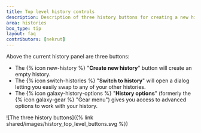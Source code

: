 ```yaml
---
title: Top level history controls
description: Description of three history buttons for creating a new histiory, switching histories, and opening history options dropdown
area: histories
box_type: tip
layout: faq
contributors: [nekrut]
---
```


Above the current history panel are three buttons: 

- The {% icon new-history %} "**Create new history**" button will create an empty history.
- The {% icon switch-histories %} "**Switch to history**" will open a dialog letting you easily swap to any of your other histories.
- The {% icon galaxy-history-options %} "**History options**" (formerly the {% icon galaxy-gear %} "Gear menu") gives you access to advanced options to work with your history.

![The three history buttons]({% link shared/images/history_top_level_buttons.svg %})

<!-- history_top_level_buttons.svg = editable version = https://docs.google.com/drawings/d/11ZIUNYVHzrieHLVph9lhXgfzrO7MM-N4ehTehMr_eto/edit?usp=sharing -->